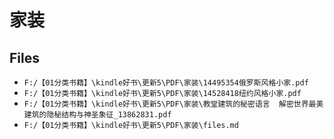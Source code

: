 # 家装

## Files

- `F:/【01分类书籍】\kindle好书\更新5\PDF\家装\14495354俄罗斯风格小家.pdf`
- `F:/【01分类书籍】\kindle好书\更新5\PDF\家装\14528418纽约风格小家.pdf`
- `F:/【01分类书籍】\kindle好书\更新5\PDF\家装\教堂建筑的秘密语言  解密世界最美建筑的隐秘结构与神圣象征_13862831.pdf`
- `F:/【01分类书籍】\kindle好书\更新5\PDF\家装\files.md`

